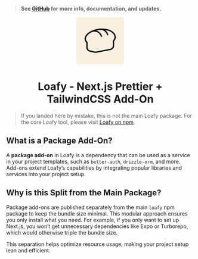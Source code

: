 > **See [GitHub](https://github.com/hexaaagon/loafy) for more info, documentation, and updates.**

<div align="middle">
  <picture>
    <img src="https://raw.githubusercontent.com/hexaaagon/loafy/refs/heads/main/.github/assets/loafy.png" alt="Loafy Logo" height="128" width="128" />
  </picture>
</div>

<h1 align="center">Loafy - Next.js Prettier + TailwindCSS Add-On</h1>

> If you landed here by mistake, this is not the main Loafy package. For the core Loafy tool, please visit [Loafy on npm](https://npmjs.com/package/loafy).

## What is a Package Add-On?

A **package add-on** in Loafy is a dependency that can be used as a service in your project templates, such as `better-auth`, `drizzle-orm`, and more. Add-ons extend Loafy’s capabilities by integrating popular libraries and services into your project setup.

## Why is this Split from the Main Package?

Package add-ons are published separately from the main `loafy` npm package to keep the bundle size minimal. This modular approach ensures you only install what you need. For example, if you only want to set up Next.js, you won’t get unnecessary dependencies like Expo or Turborepo, which would otherwise triple the bundle size.

This separation helps optimize resource usage, making your project setup lean and efficient.